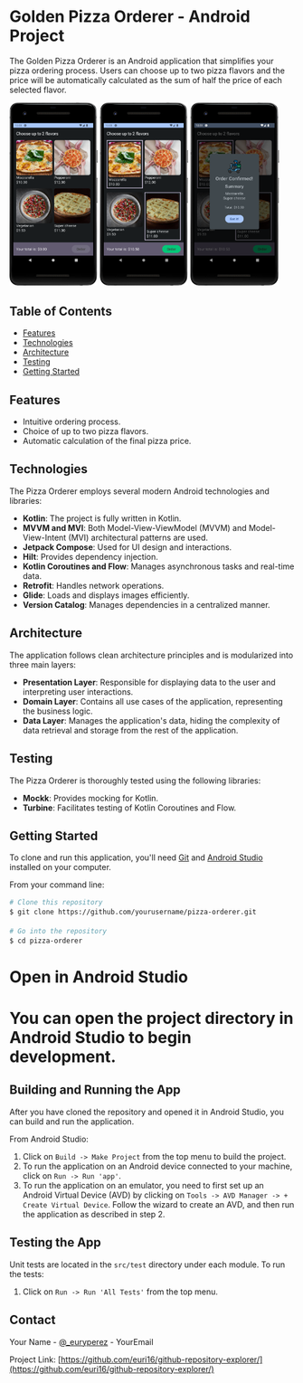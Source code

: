 # Golden Pizza Orderer - Android Project

The Golden Pizza Orderer is an Android application that simplifies your pizza ordering process. Users can choose up to two pizza flavors and the price will be automatically calculated as the sum of half the price of each selected flavor.

<div>
    <img src="https://github.com/euri16/golden-pizza-orderer/blob/main/golden_pizza.png" alt="Screenshot 1" width="31%" />
    <img src="https://github.com/euri16/golden-pizza-orderer/blob/main/golden_pizza2.png" alt="Screenshot 1" width="31%" />
    <img src="https://github.com/euri16/golden-pizza-orderer/blob/main/golden_pizza3.png" alt="Screenshot 1" width="31%" />
</div>

## Table of Contents

- [Features](#features)
- [Technologies](#technologies)
- [Architecture](#architecture)
- [Testing](#testing)
- [Getting Started](#getting-started)

## Features

- Intuitive ordering process.
- Choice of up to two pizza flavors.
- Automatic calculation of the final pizza price.

## Technologies

The Pizza Orderer employs several modern Android technologies and libraries:

- **Kotlin**: The project is fully written in Kotlin.
- **MVVM and MVI**: Both Model-View-ViewModel (MVVM) and Model-View-Intent (MVI) architectural patterns are used.
- **Jetpack Compose**: Used for UI design and interactions.
- **Hilt**: Provides dependency injection.
- **Kotlin Coroutines and Flow**: Manages asynchronous tasks and real-time data.
- **Retrofit**: Handles network operations.
- **Glide**: Loads and displays images efficiently.
- **Version Catalog**: Manages dependencies in a centralized manner.

## Architecture

The application follows clean architecture principles and is modularized into three main layers:

- **Presentation Layer**: Responsible for displaying data to the user and interpreting user interactions.
- **Domain Layer**: Contains all use cases of the application, representing the business logic.
- **Data Layer**: Manages the application's data, hiding the complexity of data retrieval and storage from the rest of the application.

## Testing

The Pizza Orderer is thoroughly tested using the following libraries:

- **Mockk**: Provides mocking for Kotlin.
- **Turbine**: Facilitates testing of Kotlin Coroutines and Flow.

## Getting Started

To clone and run this application, you'll need [Git](https://git-scm.com) and [Android Studio](https://developer.android.com/studio) installed on your computer.

From your command line:

```bash
# Clone this repository
$ git clone https://github.com/yourusername/pizza-orderer.git

# Go into the repository
$ cd pizza-orderer
```

# Open in Android Studio
# You can open the project directory in Android Studio to begin development.

## Building and Running the App

After you have cloned the repository and opened it in Android Studio, you can build and run the application.

From Android Studio:

1. Click on `Build -> Make Project` from the top menu to build the project.
2. To run the application on an Android device connected to your machine, click on `Run -> Run 'app'`.
3. To run the application on an emulator, you need to first set up an Android Virtual Device (AVD) by clicking on `Tools -> AVD Manager -> + Create Virtual Device`. Follow the wizard to create an AVD, and then run the application as described in step 2.

## Testing the App

Unit tests are located in the `src/test` directory under each module. To run the tests:

1. Click on `Run -> Run 'All Tests'` from the top menu.

## Contact

Your Name - [@_euryperez](https://twitter.com/_euryperez) - YourEmail

Project Link: [https://github.com/euri16/github-repository-explorer/](https://github.com/euri16/github-repository-explorer/)